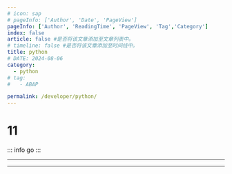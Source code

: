 ```yaml
---
# icon: sap
# pageInfo: ['Author', 'Date', 'PageView']
pageInfo: ['Author', 'ReadingTime', 'PageView', 'Tag','Category']
index: false
article: false #是否将该文章添加至文章列表中。
# timeline: false #是否将该文章添加至时间线中。
title: python
# DATE: 2024-08-06
category:
  - python
# tag:
#   - ABAP

permalink: /developer/python/
---
```


# 11

::: info go
:::

---

<Catalog base='/developer/python/' />

---
